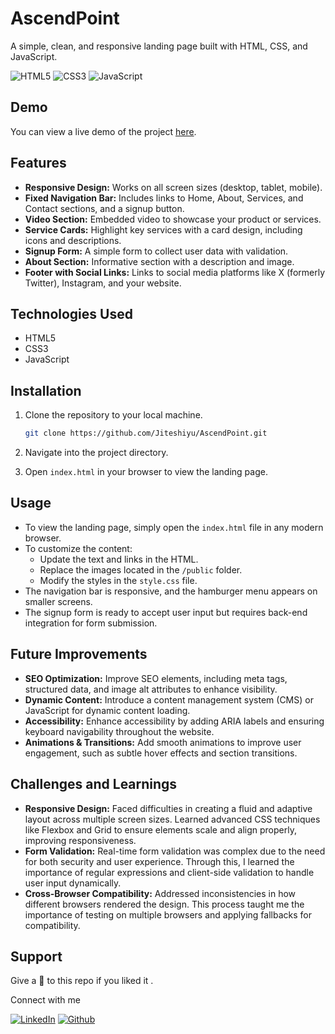 # AscendPoint

A simple, clean, and responsive landing page built with HTML, CSS, and JavaScript.

![HTML5](https://img.shields.io/badge/html5-%23E34F26.svg?style=for-the-badge&logo=html5&logoColor=white)
![CSS3](https://img.shields.io/badge/css3-%231572B6.svg?style=for-the-badge&logo=css3&logoColor=white)
![JavaScript](https://img.shields.io/badge/JavaScript-F7DF1E?style=for-the-badge&logo=javascript&logoColor=black)

## Demo

You can view a live demo of the project [here](https://todojo.ascendpoint.app/).

## Features
- **Responsive Design:** Works on all screen sizes (desktop, tablet, mobile).
- **Fixed Navigation Bar:** Includes links to Home, About, Services, and Contact sections, and a signup button.
- **Video Section:** Embedded video to showcase your product or services.
- **Service Cards:** Highlight key services with a card design, including icons and descriptions.
- **Signup Form:** A simple form to collect user data with validation.
- **About Section:** Informative section with a description and image.
- **Footer with Social Links:** Links to social media platforms like X (formerly Twitter), Instagram, and your website.

## Technologies Used

- HTML5
- CSS3
- JavaScript

## Installation
1. Clone the repository to your local machine.
   ```bash
   git clone https://github.com/Jiteshiyu/AscendPoint.git
   ```
   
2. Navigate into the project directory.
   
3. Open `index.html` in your browser to view the landing page.

## Usage
- To view the landing page, simply open the `index.html` file in any modern browser.
- To customize the content:
  - Update the text and links in the HTML.
  - Replace the images located in the `/public` folder.
  - Modify the styles in the `style.css` file.
- The navigation bar is responsive, and the hamburger menu appears on smaller screens.
- The signup form is ready to accept user input but requires back-end integration for form submission.

## Future Improvements

- **SEO Optimization:** Improve SEO elements, including meta tags, structured data, and image alt attributes to enhance visibility.
- **Dynamic Content:** Introduce a content management system (CMS) or JavaScript for dynamic content loading.
- **Accessibility:** Enhance accessibility by adding ARIA labels and ensuring keyboard navigability throughout the website.
- **Animations & Transitions:** Add smooth animations to improve user engagement, such as subtle hover effects and section transitions.

## Challenges and Learnings

- **Responsive Design:** Faced difficulties in creating a fluid and adaptive layout across multiple screen sizes. Learned advanced CSS techniques like Flexbox and Grid to ensure elements scale and align properly, improving responsiveness.
- **Form Validation:** Real-time form validation was complex due to the need for both security and user experience. Through this, I learned the importance of regular expressions and client-side validation to handle user input dynamically.
- **Cross-Browser Compatibility:** Addressed inconsistencies in how different browsers rendered the design. This process taught me the importance of testing on multiple browsers and applying fallbacks for compatibility.

## Support
Give a 🌟 to this repo if you liked it .

Connect with me

[![LinkedIn](https://img.shields.io/static/v1.svg?label=connect&message=@JiteshKumar&color=success&logo=linkedin&style=for-the-badge&logoColor=white&colorA=blue)](https://www.linkedin.com/in/jitesh-kumar-93742a322/) [![Github](https://img.shields.io/static/v1.svg?label=follow&message=@Jiteshiyu&color=grey&logo=github&style=for-the-badge&logoColor=white&colorA=black)](https://www.github.com/Jiteshiyu/)
